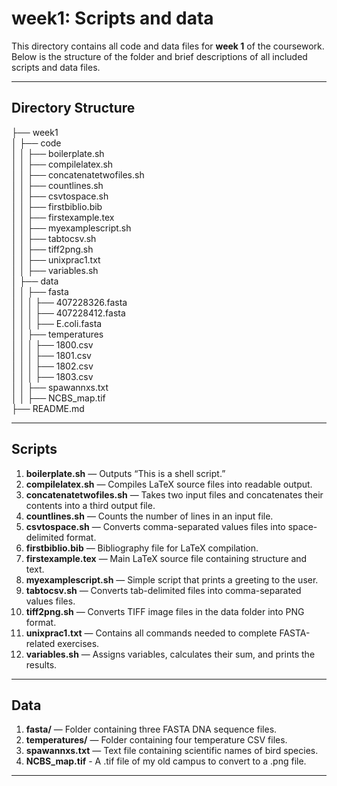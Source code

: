 # week1: Scripts and data

This directory contains all code and data files for **week 1** of the coursework.  
Below is the structure of the folder and brief descriptions of all included scripts and data files.

---

## Directory Structure

├── week1  
│ ├── code  
│ │ ├── boilerplate.sh  
│ │ ├── compilelatex.sh  
│ │ ├── concatenatetwofiles.sh  
│ │ ├── countlines.sh  
│ │ ├── csvtospace.sh  
│ │ ├── firstbiblio.bib  
│ │ ├── firstexample.tex  
│ │ ├── myexamplescript.sh  
│ │ ├── tabtocsv.sh  
│ │ ├── tiff2png.sh  
│ │ ├── unixprac1.txt  
│ │ ├── variables.sh  
│ ├── data  
│ │ ├── fasta  
│ │ │ ├── 407228326.fasta  
│ │ │ ├── 407228412.fasta  
│ │ │ ├── E.coli.fasta  
│ │ ├── temperatures  
│ │ │ ├── 1800.csv  
│ │ │ ├── 1801.csv  
│ │ │ ├── 1802.csv  
│ │ │ ├── 1803.csv  
│ │ ├── spawannxs.txt  
│ │ ├── NCBS_map.tif  
├── README.md  

---

## Scripts

1. **boilerplate.sh** — Outputs “This is a shell script.”
2. **compilelatex.sh** — Compiles LaTeX source files into readable output.
3. **concatenatetwofiles.sh** — Takes two input files and concatenates their contents into a third output file.
4. **countlines.sh** — Counts the number of lines in an input file.
5. **csvtospace.sh** — Converts comma-separated values files into space-delimited format.
6. **firstbiblio.bib** — Bibliography file for LaTeX compilation.
7. **firstexample.tex** — Main LaTeX source file containing structure and text.
8. **myexamplescript.sh** — Simple script that prints a greeting to the user.
9. **tabtocsv.sh** — Converts tab-delimited files into comma-separated values files.
10. **tiff2png.sh** — Converts TIFF image files in the data folder into PNG format.
11. **unixprac1.txt** — Contains all commands needed to complete FASTA-related exercises.
12. **variables.sh** — Assigns variables, calculates their sum, and prints the results.

---

## Data

1. **fasta/** — Folder containing three FASTA DNA sequence files.  
2. **temperatures/** — Folder containing four temperature CSV files.  
3. **spawannxs.txt** — Text file containing scientific names of bird species.
4. **NCBS_map.tif** - A .tif file of my old campus to convert to a .png file.

---

